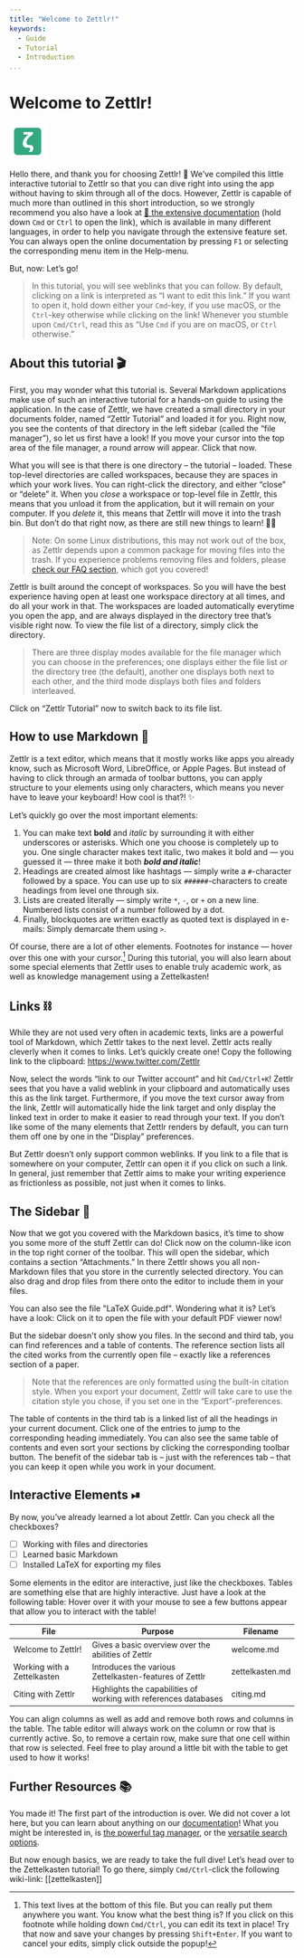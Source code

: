 ```yaml
---
title: "Welcome to Zettlr!"
keywords:
  - Guide
  - Tutorial
  - Introduction
...
```


# Welcome to Zettlr!

 ![zettlr.png](./zettlr.png)

Hello there, and thank you for choosing Zettlr! 🎉 We’ve compiled this little interactive tutorial to Zettlr so that you can dive right into using the app without having to skim through all of the docs. However, Zettlr is capable of much more than outlined in this short introduction, so we strongly recommend you also have a look at [🔗 the extensive documentation](https://docs.zettlr.com/) (hold down `Cmd` or `Ctrl` to open the link), which is available in many different languages, in order to help you navigate through the extensive feature set. You can always open the online documentation by pressing `F1` or selecting the corresponding menu item in the Help-menu.

But, now: Let’s go!

> In this tutorial, you will see weblinks that you can follow. By default, clicking on a link is interpreted as “I want to edit this link.” If you want to open it, hold down either your `Cmd`-key, if you use macOS, or the `Ctrl`-key otherwise while clicking on the link! Whenever you stumble upon `Cmd/Ctrl`, read this as “Use `Cmd` if you are on macOS, or `Ctrl` otherwise.”

## About this tutorial 🎬

First, you may wonder what this tutorial is. Several Markdown applications make use of such an interactive tutorial for a hands-on guide to using the application. In the case of Zettlr, we have created a small directory in your documents folder, named “Zettlr Tutorial” and loaded it for you. Right now, you see the contents of that directory in the left sidebar (called the “file manager”), so let us first have a look! If you move your cursor into the top area of the file manager, a round arrow will appear. Click that now.

What you will see is that there is one directory – the tutorial – loaded. These top-level directories are called workspaces, because they are spaces in which your work lives. You can right-click the directory, and either “close” or “delete” it. When you _close_ a workspace or top-level file in Zettlr, this means that you unload it from the application, but it will remain on your computer. If you _delete_ it, this means that Zettlr will move it into the trash bin. But don’t do that right now, as there are still new things to learn! ✍🏼

> Note: On some Linux distributions, this may not work out of the box, as Zettlr depends upon a common package for moving files into the trash. If you experience problems removing files and folders, please [check our FAQ section](https://docs.zettlr.com/en/faq/#im-using-linux-and-deleting-files-doesnt-move-them-to-the-trash), which got you covered!

Zettlr is built around the concept of workspaces. So you will have the best experience having open at least one workspace directory at all times, and do all your work in that. The workspaces are loaded automatically everytime you open the app, and are always displayed in the directory tree that’s visible right now. To view the file list of a directory, simply click the directory.

> There are three display modes available for the file manager which you can choose in the preferences; one displays either the file list _or_ the directory tree (the default), another one displays both next to each other, and the third mode displays both files and folders interleaved.

Click on “Zettlr Tutorial” now to switch back to its file list.

## How to use Markdown 📝

Zettlr is a text editor, which means that it mostly works like apps you already know, such as Microsoft Word, LibreOffice, or Apple Pages. But instead of having to click through an armada of toolbar buttons, you can apply structure to your elements using only characters, which means you never have to leave your keyboard! How cool is that?! ✨

Let’s quickly go over the most important elements:

1. You can make text **bold** and _italic_ by surrounding it with either underscores or asterisks. Which one you choose is completely up to you. One single character makes text italic, two makes it bold and — you guessed it — three make it both __*bold and italic*__!
2. Headings are created almost like hashtags — simply write a `#`-character followed by a space. You can use up to six `######`-characters to create headings from level one through six.
3. Lists are created literally — simply write `*`, `-`, or `+` on a new line. Numbered lists consist of a number followed by a dot.
4. Finally, blockquotes are written exactly as quoted text is displayed in e-mails: Simply demarcate them using `>`.

Of course, there are a lot of other elements. Footnotes for instance — hover over this one with your cursor.[^1] During this tutorial, you will also learn about some special elements that Zettlr uses to enable truly academic work, as well as knowledge management using a Zettelkasten!

## Links ⛓

While they are not used very often in academic texts, links are a powerful tool of Markdown, which Zettlr takes to the next level. Zettlr acts really cleverly when it comes to links. Let’s quickly create one! Copy the following link to the clipboard: https://www.twitter.com/Zettlr

Now, select the words “link to our Twitter account” and hit `Cmd/Ctrl+K`! Zettlr sees that you have a valid weblink in your clipboard and automatically uses this as the link target. Furthermore, if you move the text cursor away from the link, Zettlr will automatically hide the link target and only display the linked text in order to make it easier to read through your text. If you don’t like some of the many elements that Zettlr renders by default, you can turn them off one by one in the “Display” preferences.

But Zettlr doesn’t only support common weblinks. If you link to a file that is somewhere on your computer, Zettlr can open it if you click on such a link. In general, just remember that Zettlr aims to make your writing experience as frictionless as possible, not just when it comes to links.

## The Sidebar 📎

Now that we got you covered with the Markdown basics, it’s time to show you some more of the stuff Zettlr can do! Click now on the column-like icon in the top right corner of the toolbar. This will open the sidebar, which contains a section “Attachments.” In there Zettlr shows you all non-Markdown files that you store in the currently selected directory. You can also drag and drop files from there onto the editor to include them in your files.

You can also see the file "LaTeX Guide.pdf". Wondering what it is? Let’s have a look: Click on it to open the file with your default PDF viewer now!

But the sidebar doesn't only show you files. In the second and third tab, you can find references and a table of contents. The reference section lists all the cited works from the currently open file – exactly like a references section of a paper.

> Note that the references are only formatted using the built-in citation style. When you export your document, Zettlr will take care to use the citation style you chose, if you set one in the “Export”-preferences.

The table of contents in the third tab is a linked list of all the headings in your current document. Click one of the entries to jump to the corresponding heading immediately. You can also see the same table of contents and even sort your sections by clicking the corresponding toolbar button. The benefit of the sidebar tab is – just with the references tab – that you can keep it open while you work in your document.

## Interactive Elements ⏯

By now, you’ve already learned a lot about Zettlr. Can you check all the checkboxes?

- [ ] Working with files and directories
- [ ] Learned basic Markdown
- [ ] Installed LaTeX for exporting my files

Some elements in the editor are interactive, just like the checkboxes. Tables are something else that are highly interactive. Just have a look at the following table: Hover over it with your mouse to see a few buttons appear that allow you to interact with the table!

| File                        | Purpose                                                          | Filename        |
|-----------------------------|------------------------------------------------------------------|-----------------|
| Welcome to Zettlr!          | Gives a basic overview over the abilities of Zettlr              | welcome.md      |
| Working with a Zettelkasten | Introduces the various Zettelkasten-features of Zettlr           | zettelkasten.md |
| Citing with Zettlr          | Highlights the capabilities of working with references databases | citing.md       |

You can align columns as well as add and remove both rows and columns in the table. The table editor will always work on the column or row that is currently active. So, to remove a certain row, make sure that one cell within that row is selected. Feel free to play around a little bit with the table to get used to how it works!

## Further Resources 📚

You made it! The first part of the introduction is over. We did not cover a lot here, but you can learn about anything on our [documentation](https://docs.zettlr.com/)! What you might be interested in, is [the powerful tag manager](https://docs.zettlr.com/en/reference/settings/#manage-tags), or the [versatile search options](https://docs.zettlr.com/en/core/search/).

But now enough basics, we are ready to take the full dive! Let’s head over to the Zettelkasten tutorial! To go there, simply `Cmd/Ctrl`-click the following wiki-link: [[zettelkasten]]

[^1]: This text lives at the bottom of this file. But you can really put them anywhere you want. You know what the best thing is? If you click on this footnote while holding down `Cmd/Ctrl`, you can edit its text in place! Try that now and save your changes by pressing `Shift+Enter`. If you want to cancel your edits, simply click outside the popup!
